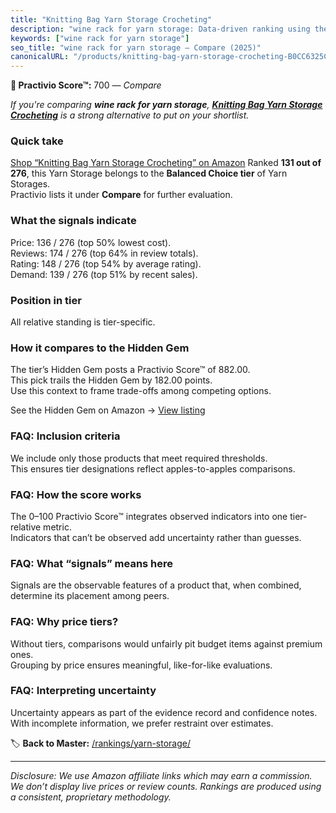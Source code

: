 ```yaml
---
title: "Knitting Bag Yarn Storage Crocheting"
description: "wine rack for yarn storage: Data-driven ranking using the Practivio Score™. Positioned by quality, value, demand, findability, momentum."
keywords: ["wine rack for yarn storage"]
seo_title: "wine rack for yarn storage — Compare (2025)"
canonicalURL: "/products/knitting-bag-yarn-storage-crocheting-B0CC6325CY/"
---
```


**🛒 Practivio Score™:** 700 — _Compare_


*If you're comparing **wine rack for yarn storage**, **[Knitting Bag Yarn Storage Crocheting](https://www.amazon.com/dp/B0CC6325CY?tag=practivio-20)** is a strong alternative to put on your shortlist.*
### Quick take
[Shop “Knitting Bag Yarn Storage Crocheting” on Amazon](https://www.amazon.com/dp/B0CC6325CY?tag=practivio-20)
Ranked **131 out of 276**, this Yarn Storage belongs to the **Balanced Choice tier** of Yarn Storages.  
Practivio lists it under **Compare** for further evaluation.

### What the signals indicate
Price: 136 / 276 (top 50% lowest cost).  
Reviews: 174 / 276 (top 64% in review totals).  
Rating: 148 / 276 (top 54% by average rating).  
Demand: 139 / 276 (top 51% by recent sales).

### Position in tier
All relative standing is tier-specific.

### How it compares to the Hidden Gem
The tier’s Hidden Gem posts a Practivio Score™ of 882.00.  
This pick trails the Hidden Gem by 182.00 points.  
Use this context to frame trade-offs among competing options.  

See the Hidden Gem on Amazon → [View listing](https://www.amazon.com/dp/B07CLZBQ12?tag=practivio-20)

### FAQ: Inclusion criteria
We include only those products that meet required thresholds.  
This ensures tier designations reflect apples-to-apples comparisons.

### FAQ: How the score works
The 0–100 Practivio Score™ integrates observed indicators into one tier-relative metric.  
Indicators that can’t be observed add uncertainty rather than guesses.

### FAQ: What “signals” means here
Signals are the observable features of a product that, when combined, determine its placement among peers.

### FAQ: Why price tiers?
Without tiers, comparisons would unfairly pit budget items against premium ones.  
Grouping by price ensures meaningful, like-for-like evaluations.

### FAQ: Interpreting uncertainty
Uncertainty appears as part of the evidence record and confidence notes.  
With incomplete information, we prefer restraint over estimates.

<!-- Missing template for Compare/CompareWithinPriceClass -->


🏷️ **Back to Master:** [/rankings/yarn-storage/](/rankings/yarn-storage/)

---
_Disclosure: We use Amazon affiliate links which may earn a commission. We don’t display live prices or review counts. Rankings are produced using a consistent, proprietary methodology._
